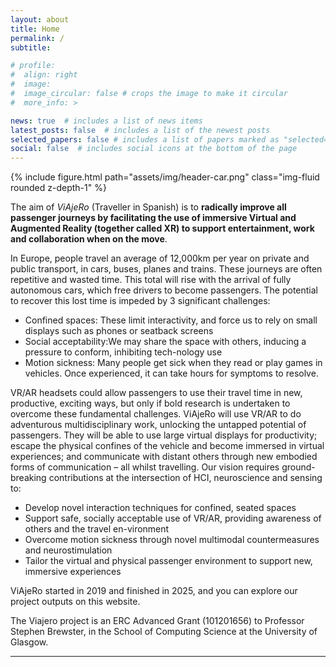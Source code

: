 ```yaml
---
layout: about
title: Home
permalink: /
subtitle: 

# profile:
#  align: right
#  image: 
#  image_circular: false # crops the image to make it circular
#  more_info: >

news: true  # includes a list of news items
latest_posts: false  # includes a list of the newest posts
selected_papers: false # includes a list of papers marked as "selected={true}"
social: false  # includes social icons at the bottom of the page
---
```

     
<div class="row mt-3">
     <div class="col-sm mt-3 mt-md-0">
         {% include figure.html path="assets/img/header-car.png" class="img-fluid rounded z-depth-1" %}
     </div>
 </div>
 

The aim of _ViAjeRo_ (Traveller in Spanish) is to **radically improve all passenger journeys by facilitating the use of immersive Virtual and Augmented Reality (together called XR) to support entertainment, work and collaboration when on the move**.

In Europe, people travel an average of 12,000km per year on private and public transport, in cars, buses, planes and trains. These journeys are often repetitive and wasted time. This total will rise with the arrival of fully autonomous cars, which free drivers to become passengers. The potential to recover this lost time is impeded by 3 significant challenges:
- Confined spaces: These limit interactivity, and force us to rely on small displays such as phones or seatback screens
- Social acceptability:We may share the space with others, inducing a pressure to conform, inhibiting tech-nology use
- Motion sickness: Many people get sick when they read or play games in vehicles. Once experienced, it can take hours for symptoms to resolve.
  
VR/AR headsets could allow passengers to use their travel time in new, productive, exciting ways, but only if bold research is undertaken to overcome these fundamental challenges. ViAjeRo will use VR/AR to do adventurous multidisciplinary work, unlocking the untapped potential of passengers. They will be able to use large virtual displays for productivity; escape the physical confines of the vehicle and become immersed in virtual experiences; and communicate with distant others through new embodied forms of communication – all whilst travelling. Our vision requires ground-breaking contributions at the intersection of HCI, neuroscience and sensing to:
- Develop novel interaction techniques for confined, seated spaces
- Support safe, socially acceptable use of VR/AR, providing awareness of others and the travel en-vironment
- Overcome motion sickness through novel multimodal countermeasures and neurostimulation
- Tailor the virtual and physical passenger environment to support new, immersive experiences

ViAjeRo started in 2019 and finished in 2025, and you can explore our project outputs on this website.


The Viajero project is an ERC Advanced Grant (101201656) to Professor Stephen Brewster, in the School of Computing Science at the University of Glasgow.


---
